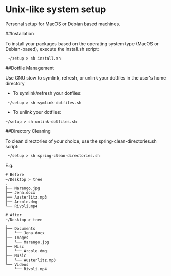 # Unix-like system setup 

Personal setup for MacOS or Debian based machines. 

##Installation

To install your packages based on the operating system type (MacOS or Debian-based), execute the install.sh script:

```shell
 ~/setup > sh install.sh
```

##Dotfile Management

Use GNU stow to symlink, refresh, or unlink your dotfiles in the user's home directory

- To symlink/refresh your dotfiles:
```shell
 ~/setup > sh symlink-dotfiles.sh
 ```

 - To unlink your dotfiles:
 ```shell
 ~/setup > sh unlink-dotfiles.sh
```

##Directory Cleaning

To clean directories of your choice, use the spring-clean-directories.sh script:

```shell
 ~/setup > sh spring-clean-directories.sh
```

E.g.
```shell
# Before
~/Desktop > tree
.
├── Marengo.jpg
├── Jena.docx
├── Austerlitz.mp3
├── Arcole.dmg
└── Rivoli.mp4

# After
~/Desktop > tree
.
├── Documents
│   └── Jena.docx
├── Images
│   └── Marengo.jpg
├── Misc
│   └── Arcole.dmg
├── Music
│   └── Austerlitz.mp3
└── Videos
    └── Rivoli.mp4

